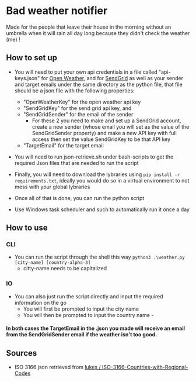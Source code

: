 # Bad weather notifier
Made for the people that leave their house in the morning without an umbrella when it will rain all day long because they didn't check the weather (me) !

## How to set up
- You will need to put your own api credentials in a file called "api-keys.json" for [Open Weather](https://home.openweathermap.org/), 
 and for [SendGrid](https://sendgrid.com/) as well as your sender and target emails under the same directory as the python file, that file should be a json file with
 the following properties:
  - "OpenWeatherKey" for the open weather api key
  - "SendGridKey" for the send grid api key, and
  - "SendGridSender" for the email of the sender
    - For these 2 you need to make and set up a SendGrid account, create a new sender (whose email you will set as the value of the SendGridSender property) and make a new API key with full access then set the value SendGridKey to be that API key 
  - "TargetEmail" for the target email

- You will need to run json-retrieve.sh under bash-scripts to get the required Json files that are needed to run the script

- Finally, you will need to download the lybraries using ```pip install -r requirements.txt```, ideally you would do so in a virtual environment to not mess with your global lybraries

- Once all of that is done, you can run the python script

- Use Windows task scheduler and such to automatically run it once a day

## How to use
### CLI
- You can run the script through the shell this way ```python3 .\weather.py [city-name] [country-alpha-3]```
  - citty-name needs to be capitalized
### IO
 - You can also just run the script directly and input the required information on the go
   - You will first be prompted to input the city name
   - You will then be prompted to input the country name - 
#### In both cases the TargetEmail in the .json you made will receive an email from the SendGridSender email if the weather isn't too good.

## Sources
- ISO 3166 json retrieved from [lukes / ISO-3166-Countries-with-Regional-Codes ](https://github.com/lukes/ISO-3166-Countries-with-Regional-Codes)

